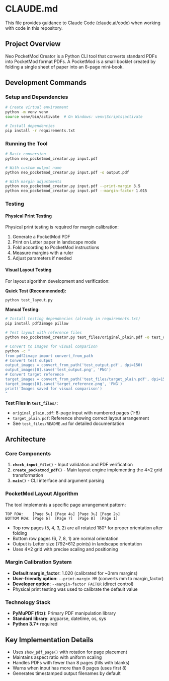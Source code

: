 # CLAUDE.md

This file provides guidance to Claude Code (claude.ai/code) when working with code in this repository.

## Project Overview

Neo PocketMod Creator is a Python CLI tool that converts standard PDFs into PocketMod format PDFs. A PocketMod is a small booklet created by folding a single sheet of paper into an 8-page mini-book.

## Development Commands

### Setup and Dependencies
```bash
# Create virtual environment
python -m venv venv
source venv/bin/activate  # On Windows: venv\Scripts\activate

# Install dependencies
pip install -r requirements.txt
```

### Running the Tool
```bash
# Basic conversion
python neo_pocketmod_creator.py input.pdf

# With custom output name
python neo_pocketmod_creator.py input.pdf -o output.pdf

# With margin adjustments
python neo_pocketmod_creator.py input.pdf --print-margin 3.5
python neo_pocketmod_creator.py input.pdf --margin-factor 1.015
```

### Testing

#### Physical Print Testing
Physical print testing is required for margin calibration:
1. Generate a PocketMod PDF
2. Print on Letter paper in landscape mode
3. Fold according to PocketMod instructions
4. Measure margins with a ruler
5. Adjust parameters if needed

#### Visual Layout Testing
For layout algorithm development and verification:

**Quick Test (Recommended):**
```bash
python test_layout.py
```

**Manual Testing:**
```bash
# Install testing dependencies (already in requirements.txt)
pip install pdf2image pillow

# Test layout with reference files
python neo_pocketmod_creator.py test_files/original_plain.pdf -o test_output.pdf

# Convert to images for visual comparison
python -c "
from pdf2image import convert_from_path
# Convert test output
output_images = convert_from_path('test_output.pdf', dpi=150)
output_images[0].save('test_output.png', 'PNG')
# Convert target reference
target_images = convert_from_path('test_files/target_plain.pdf', dpi=150)
target_images[0].save('target_reference.png', 'PNG')
print('Images saved for visual comparison')
"
```

**Test Files in `test_files/`:**
- `original_plain.pdf`: 8-page input with numbered pages (1-8)
- `target_plain.pdf`: Reference showing correct layout arrangement
- See `test_files/README.md` for detailed documentation

## Architecture

### Core Components
1. **`check_input_file()`** - Input validation and PDF verification
2. **`create_pocketmod_pdf()`** - Main layout engine implementing the 4×2 grid transformation
3. **`main()`** - CLI interface and argument parsing

### PocketMod Layout Algorithm
The tool implements a specific page arrangement pattern:
```
TOP ROW:    [Page 5↻] [Page 4↻] [Page 3↻] [Page 2↻]
BOTTOM ROW: [Page 6]  [Page 7]  [Page 8]  [Page 1]
```
- Top row pages (5, 4, 3, 2) are all rotated 180° for proper orientation after folding
- Bottom row pages (6, 7, 8, 1) are normal orientation
- Output is Letter size (792×612 points) in landscape orientation
- Uses 4×2 grid with precise scaling and positioning

### Margin Calibration System
- **Default margin_factor**: 1.020 (calibrated for ~3mm margins)
- **User-friendly option**: `--print-margin MM` (converts mm to margin_factor)
- **Developer option**: `--margin-factor FACTOR` (direct control)
- Physical print testing was used to calibrate the default value

### Technology Stack
- **PyMuPDF (fitz)**: Primary PDF manipulation library
- **Standard library**: argparse, datetime, os, sys
- **Python 3.7+** required

## Key Implementation Details

- Uses `show_pdf_page()` with rotation for page placement
- Maintains aspect ratio with uniform scaling
- Handles PDFs with fewer than 8 pages (fills with blanks)
- Warns when input has more than 8 pages (uses first 8)
- Generates timestamped output filenames by default